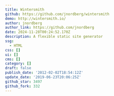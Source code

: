 ```yaml
---
title: Wintersmith
github: https://github.com/jnordberg/wintersmith
demo: http://wintersmith.io/
author: jnordberg
author_link: https://github.com/jnordberg
date: 2024-11-28T00:24:52.170Z
description: A flexible static site generator
ssg:
  - HTML
css: []
ui: []
cms: []
category: []
draft: false
publish_date: '2012-02-02T18:54:12Z'
update_date: '2019-06-23T20:06:25Z'
github_star: 3497
github_fork: 332
---
```

